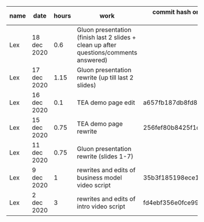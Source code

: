 |name|date|hours|work | commit hash only if you did not commit with changes| memo |
|----|----|----|----|----|----|
| Lex | 18 dec 2020 | 0.6 | Gluon presentation (finish last 2 slides + clean up after questions/comments answered) |  | [Link](https://docs.google.com/presentation/d/195TOo6ZtjLpxg1Xn42RdsRL9TyCYWZ1EtSFHGnuAO18)
| Lex | 17 dec 2020 | 1.15 | Gluon presentation rewrite (up till last 2 slides) |  | [Link](https://docs.google.com/presentation/d/195TOo6ZtjLpxg1Xn42RdsRL9TyCYWZ1EtSFHGnuAO18)
| Lex | 16 dec 2020 | 0.1 | TEA demo page edit |  a657fb187db8fd82c6a1af2d0deaadda8a3dfcab |
| Lex | 15 dec 2020 | 0.75 | TEA demo page rewrite | 256fef80b8425f1c51541d2e054f2e611792230a |
| Lex | 11 dec 2020 | 0.75 | Gluon presentation rewrite (slides 1-7) |  | [Link](https://docs.google.com/presentation/d/195TOo6ZtjLpxg1Xn42RdsRL9TyCYWZ1EtSFHGnuAO18)
| Lex | 9 dec 2020 | 1 | rewrites and edits of business model video script | 35b3f185198ece1547d9bf4051469688cbbc797e |
| Lex | 2 dec 2020 | 3 | rewrites and edits of intro video script | fd4ebf356e0fce995904a6688e78cc18c0a4c971 |
